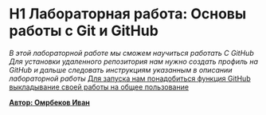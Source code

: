 # H1 Лабораторная работа: Основы работы с Git и GitHub
*В этой лабораторной работе мы сможем научиться работать С GitHub*
    *Для установки удаленного репозитория нам нужно создать профиль на GitHub и дальше следовать инструкциям указанным в описании лабораторной работы*
   <ins>  Для запуска нам понадобиться функция GitHub выкладывание своей работы на общее пользование</ins>
    
<ins> **Автор: Омрбеков Иван**</ins>
    
